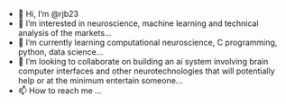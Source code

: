 - 👋 Hi, I’m @rjb23
- 👀 I’m interested in neuroscience, machine learning and technical analysis of the markets...
- 🌱 I’m currently learning computational neuroscience, C programming, python, data science...
- 💞️ I’m looking to collaborate on building an ai system involving brain computer interfaces and other neurotechnologies that will potentially help or at the minimum entertain someone...
- 📫 How to reach me  ...

<!---
rjb23/rjb23 is a ✨ special ✨ repository because its `README.md` (this file) appears on your GitHub profile.
You can click the Preview link to take a look at your changes.
--->
